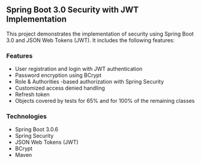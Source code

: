 ## Spring Boot 3.0 Security with JWT Implementation
This project demonstrates the implementation of security using Spring Boot 3.0 and JSON Web Tokens (JWT). It includes the following features:

### Features
* User registration and login with JWT authentication
* Password encryption using BCrypt
* Role & Authorities -based authorization with Spring Security
* Customized access denied handling
* Refresh token
* Objects covered by tests for 65% and for 100% of the remaining classes

### Technologies
* Spring Boot 3.0.6
* Spring Security
* JSON Web Tokens (JWT)
* BCrypt
* Maven
